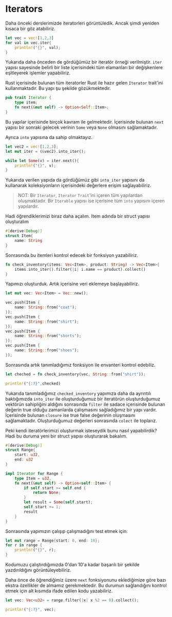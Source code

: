 # Iterators

Daha önceki derslerimizde iteratorleri görüntüledik. Ancak şimdi yeniden kısaca bir göz atabiliriz. 

```Rust
let vec = vec![1,2,3]
for val in vec.iter{
    println!("{}", val);
}
```

Yukarıda daha önceden de gördüğümüz bir iteratör örneği verilmiştir. `iter` yapısı sayesinde belirli bir liste içerisindeki tüm elamanları bir değişkenlere eşitleyerek işlemler yapabiliriz.

Rust içerisinde bulunan tüm iteratorler Rust ile hazır gelen `Iterator` trait'ini kullanmaktadır. Bu yapı şu şekilde gözükmektedir.

```Rust
pub trait Iterator {
    type item;
    fn next(&mut self) -> Option<Self::Item>;
}
```

Bu yapılar içerisinde birçok kavram ile gelmektedir. İçerisinde bulunan `next` yapısı bir sonraki gelecek verinin `Some` veya `None` olmasını sağlamaktadır.

Ayrıca `into` yapısına da sahip olmaktayız. 

```Rust
let vec2 = vec![1,2,3];
let mut iter = (&vec2).into_iter();

while let Some(v) = iter.next(){
    println!("{}", v);
}
```

Yukarıda verilen yapıda da gördüğümüz gibi `into_iter` yapısını da kullanarak koleksiyonların içerisindeki değerlere erişim sağlayabiliriz.

> NOT: Bir `Iterator`, `Iterator` `Trait`'ini içeren tüm yapılardan oluşmaktadır. Bir `Iterable` yapısı ise içerisine tüm `into` yapısını içeren yapılardır.  

Hadi öğrendiklerimizi biraz daha açalım. Item adında bir struct yapısı oluşturalım

```Rust
#[derive(Debug)]
struct Item{
    name: String
}
```

Sonrasında bu itemleri kontrol edecek bir fonksiyon yazabiliriz.

```Rust
fn check_inventory(items: Vec<Item>, product: String) -> Vec<Item>{
    items.into_iter().filter(|i| i.name == product).collect()
}
```

Yapımızı oluşturduk. Artık içerisine veri eklemeye başlayabiliriz.

```Rust
let mut vec: Vec<Item> = Vec::new();

vec.push(Item {
    name: String::from("coat");
});
vec.push(Item {
    name: String::from("shirt");
});
vec.push(Item {
    name: String::from("shorts");
});
vec.push(Item {
    name: String::from("shoes");
});
```

Sonrasında artık tanımladığımız fonksiyon ile envanteri kontrol edebiliz.

```Rust
let cheched = fn check_inventory(vec, String::from("shirt"));

println!("{:?}",checked)
```

Yukarıda tanımladığımız `checked_inventory` yapımıza daha da ayrıntılı baktığımızda `into_iter` ile oluşturduğumuz bir iteratörün oluşturduğumuz vektörün sahipliğini aldığını sonrasında `filter` ile sadace içerisinde bulunan değerin true olduğu zamanlarda çalışmasını sağladığımız bir yapı vardır. İçerisinde bulunan `closure` ise true false değerinin oluşmasını sağlamaktadır. Oluşturduğumuz değerleri sonrasında `colect` ile toplarız.

Peki kendi iteratörlerimizi oluşturmak isteseydik bunu nasıl yapabilirdik? Hadi bu duruma yeni bir struct yapısı oluşturarak bakalım.

```Rust
#[derive(Debug)]
struct Range{
    start: u32,
    end: u32
}

impl Iterator for Range {
    type Item = u32,
    fn next(&mut self) -> Option<self::Item> {
        if self.start >= self.end {
            return None;
        }
        let result = Some(self.start);
        self.start += 1;
        result
    }
}
```

Sonrasında yapımızın çalışıp çalışmadığını test etmek için:

```Rust
let mut range = Range{start: 0, end: 10};
for r in range {
    println!("{}", r);
}
```

Kodumuzu çalıştırdığımızda 0'dan 10'a kadar başarılı bir şekilde yazdırıldığını görüntüleyebiliriz.

Daha önce de öğrendiğimiz üzere `next` fonksiyonunu eklediğimize göre bazı ekstra özellikler de almamız gerekmektedir. Bu durumun sağlandığını kontrol etmek için alt kısımda ifade edilen kodu yazabiliriz.

```Rust
let vec: Vec<u32> = range.filter(|x| x %2 == 0).collect();

println!("{:?}", vec);
```
